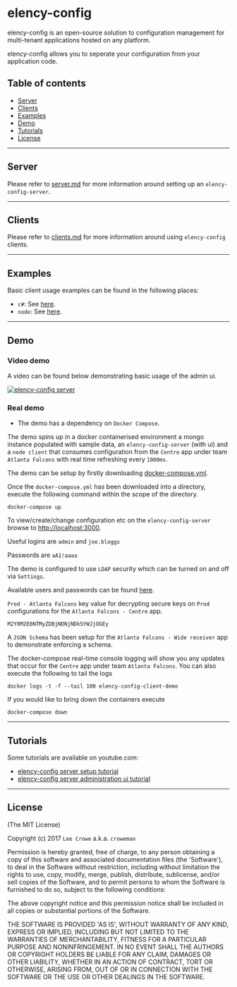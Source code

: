 # elency-config

elency-config is an open-source solution to configuration management for multi-tenant applications hosted on any platform.

elency-config allows you to seperate your configuration from your application code.

## Table of contents

- [Server](#server)
- [Clients](#clients)
- [Examples](#examples)
- [Demo](#demo)
- [Tutorials](#tutorials)
- [License](#license)

---

## Server<a name="server"></a>

Please refer to <a href="./server.md">server.md</a> for more information around setting up an `elency-config-server`.

---

## Clients<a name="clients"></a>

Please refer to <a href="./clients.md">clients.md</a> for more information around using `elency-config` clients.

---

## Examples<a name="examples"></a>

Basic client usage examples can be found in the following places:

- `c#`: See <a href="./example/csharp/Example">here<a/>.
- `node`: See <a href="./example/node">here<a/>.

---

## Demo<a name="demo"></a>

### Video demo

A video can be found below demonstrating basic usage of the admin ui.

[![elency-config server](https://img.youtube.com/vi/MO5aSvd_GjY/0.jpg)](https://www.youtube.com/watch?v=MO5aSvd_GjY)

### Real demo

* The demo has a dependency on `Docker Compose`.

The demo spins up in a docker containerised environment a mongo instance populated with sample data, an `elency-config-server` (with ui) and a `node client` that consumes configuration from the `Centre` app under team `Atlanta Falcons` with real time refreshing every `1000ms`.

The demo can be setup by firstly downloading <a href="https://raw.githubusercontent.com/croweman/elency-config/master/demo/docker/docker-compose.yml">docker-compose.yml</a>.

Once the `docker-compose.yml` has been downloaded into a directory, execute the following command within the scope of the directory.

```
docker-compose up
```

To view/create/change configuration etc on the `elency-config-server` browse to <a href="http://localhost:3000">http://localhost:3000<a/>.

Useful logins are `admin` and `joe.bloggs`

Passwords are `aA1!aaaa`

The demo is configured to use `LDAP` security which can be turned on and off via `Settings`.

Available users and passwords can be found <a href="https://raw.githubusercontent.com/croweman/elency-config/master/server/specs/support/ldap-mock-server/lib/configuration.js">here</a>.

`Prod - Atlanta Falcons` key value for decrypting secure keys on `Prod` configurations for the `Atlanta Falcons - Centre` app.

```
M2Y0M2E0NTMyZDBjNDNjNDk5YWJjOGEy
```

A `JSON Schema` has been setup for the `Atlanta Falcons - Wide receiver` app to demonstrate enforcing a schema.

The docker-compose real-time console logging will show you any updates that occur for the `Centre` app under team `Atlanta Falcons`.  You can also execute the following to tail the logs

```
docker logs -t -f --tail 100 elency-config-client-demo
```

If you would like to bring down the containers execute

```
docker-compose down
```

---

## Tutorials<a name="tutorials"></a>

Some tutorials are available on youtube.com:

- <a href="https://www.youtube.com/watch?v=gNH7-EZnV2M">elency-config server setup tutorial</a>
- <a href="https://www.youtube.com/watch?v=MdhCpUmYyF0">elency-config server administration ui tutorial</a>

---

## License<a name="license"></a>

(The MIT License)

Copyright (c) 2017 `Lee Crowe` a.k.a. `croweman`

Permission is hereby granted, free of charge, to any person obtaining a copy of this software and associated documentation files (the 'Software'), to deal in the Software without restriction, including without limitation the rights to use, copy, modify, merge, publish, distribute, sublicense, and/or sell copies of the Software, and to permit persons to whom the Software is furnished to do so, subject to the following conditions:

The above copyright notice and this permission notice shall be included in all copies or substantial portions of the Software.

THE SOFTWARE IS PROVIDED 'AS IS', WITHOUT WARRANTY OF ANY KIND, EXPRESS OR IMPLIED, INCLUDING BUT NOT LIMITED TO THE WARRANTIES OF MERCHANTABILITY, FITNESS FOR A PARTICULAR PURPOSE AND NONINFRINGEMENT. IN NO EVENT SHALL THE AUTHORS OR COPYRIGHT HOLDERS BE LIABLE FOR ANY CLAIM, DAMAGES OR OTHER LIABILITY, WHETHER IN AN ACTION OF CONTRACT, TORT OR OTHERWISE, ARISING FROM, OUT OF OR IN CONNECTION WITH THE SOFTWARE OR THE USE OR OTHER DEALINGS IN THE SOFTWARE.

